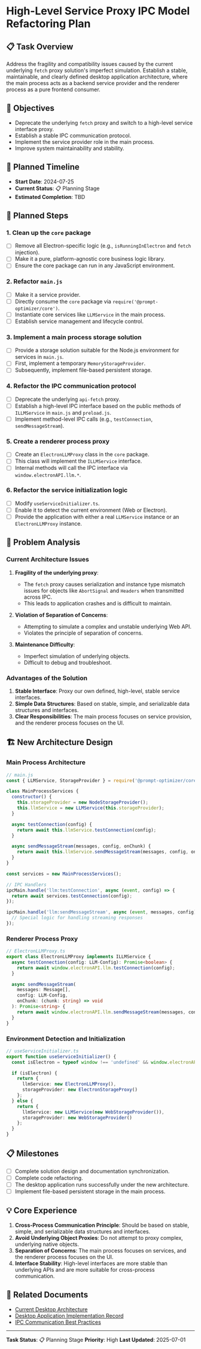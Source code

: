 # High-Level Service Proxy IPC Model Refactoring Plan

## 📋 Task Overview

Address the fragility and compatibility issues caused by the current underlying `fetch` proxy solution's imperfect simulation. Establish a stable, maintainable, and clearly defined desktop application architecture, where the main process acts as a backend service provider and the renderer process as a pure frontend consumer.

## 🎯 Objectives

- Deprecate the underlying `fetch` proxy and switch to a high-level service interface proxy.
- Establish a stable IPC communication protocol.
- Implement the service provider role in the main process.
- Improve system maintainability and stability.

## 📅 Planned Timeline

- **Start Date**: 2024-07-25
- **Current Status**: 📋 Planning Stage
- **Estimated Completion**: TBD

## 🔧 Planned Steps

### 1. Clean up the `core` package
- [ ] Remove all Electron-specific logic (e.g., `isRunningInElectron` and `fetch` injection).
- [ ] Make it a pure, platform-agnostic core business logic library.
- [ ] Ensure the core package can run in any JavaScript environment.

### 2. Refactor `main.js`
- [ ] Make it a service provider.
- [ ] Directly consume the `core` package via `require('@prompt-optimizer/core')`.
- [ ] Instantiate core services like `LLMService` in the main process.
- [ ] Establish service management and lifecycle control.

### 3. Implement a main process storage solution
- [ ] Provide a storage solution suitable for the Node.js environment for services in `main.js`.
- [ ] First, implement a temporary `MemoryStorageProvider`.
- [ ] Subsequently, implement file-based persistent storage.

### 4. Refactor the IPC communication protocol
- [ ] Deprecate the underlying `api-fetch` proxy.
- [ ] Establish a high-level IPC interface based on the public methods of `ILLMService` in `main.js` and `preload.js`.
- [ ] Implement method-level IPC calls (e.g., `testConnection`, `sendMessageStream`).

### 5. Create a renderer process proxy
- [ ] Create an `ElectronLLMProxy` class in the `core` package.
- [ ] This class will implement the `ILLMService` interface.
- [ ] Internal methods will call the IPC interface via `window.electronAPI.llm.*`.

### 6. Refactor the service initialization logic
- [ ] Modify `useServiceInitializer.ts`.
- [ ] Enable it to detect the current environment (Web or Electron).
- [ ] Provide the application with either a real `LLMService` instance or an `ElectronLLMProxy` instance.

## 🚨 Problem Analysis

### Current Architecture Issues
1. **Fragility of the underlying proxy**:
   - The `fetch` proxy causes serialization and instance type mismatch issues for objects like `AbortSignal` and `Headers` when transmitted across IPC.
   - This leads to application crashes and is difficult to maintain.

2. **Violation of Separation of Concerns**:
   - Attempting to simulate a complex and unstable underlying Web API.
   - Violates the principle of separation of concerns.

3. **Maintenance Difficulty**:
   - Imperfect simulation of underlying objects.
   - Difficult to debug and troubleshoot.

### Advantages of the Solution
1. **Stable Interface**: Proxy our own defined, high-level, stable service interfaces.
2. **Simple Data Structures**: Based on stable, simple, and serializable data structures and interfaces.
3. **Clear Responsibilities**: The main process focuses on service provision, and the renderer process focuses on the UI.

## 🏗️ New Architecture Design

### Main Process Architecture
```javascript
// main.js
const { LLMService, StorageProvider } = require('@prompt-optimizer/core');

class MainProcessServices {
  constructor() {
    this.storageProvider = new NodeStorageProvider();
    this.llmService = new LLMService(this.storageProvider);
  }

  async testConnection(config) {
    return await this.llmService.testConnection(config);
  }

  async sendMessageStream(messages, config, onChunk) {
    return await this.llmService.sendMessageStream(messages, config, onChunk);
  }
}

const services = new MainProcessServices();

// IPC Handlers
ipcMain.handle('llm:testConnection', async (event, config) => {
  return await services.testConnection(config);
});

ipcMain.handle('llm:sendMessageStream', async (event, messages, config) => {
  // Special logic for handling streaming responses
});
```

### Renderer Process Proxy
```typescript
// ElectronLLMProxy.ts
export class ElectronLLMProxy implements ILLMService {
  async testConnection(config: LLM-Config): Promise<boolean> {
    return await window.electronAPI.llm.testConnection(config);
  }

  async sendMessageStream(
    messages: Message[],
    config: LLM-Config,
    onChunk: (chunk: string) => void
  ): Promise<string> {
    return await window.electronAPI.llm.sendMessageStream(messages, config, onChunk);
  }
}
```

### Environment Detection and Initialization
```typescript
// useServiceInitializer.ts
export function useServiceInitializer() {
  const isElectron = typeof window !== 'undefined' && window.electronAPI;

  if (isElectron) {
    return {
      llmService: new ElectronLLMProxy(),
      storageProvider: new ElectronStorageProxy()
    };
  } else {
    return {
      llmService: new LLMService(new WebStorageProvider()),
      storageProvider: new WebStorageProvider()
    };
  }
}
```

## 📋 Milestones

- [ ] Complete solution design and documentation synchronization.
- [ ] Complete code refactoring.
- [ ] The desktop application runs successfully under the new architecture.
- [ ] Implement file-based persistent storage in the main process.

## 💡 Core Experience

1. **Cross-Process Communication Principle**: Should be based on stable, simple, and serializable data structures and interfaces.
2. **Avoid Underlying Object Proxies**: Do not attempt to proxy complex, underlying native objects.
3. **Separation of Concerns**: The main process focuses on services, and the renderer process focuses on the UI.
4. **Interface Stability**: High-level interfaces are more stable than underlying APIs and are more suitable for cross-process communication.

## 🔗 Related Documents

- [Current Desktop Architecture](./README.md)
- [Desktop Application Implementation Record](./desktop-implementation.md)
- [IPC Communication Best Practices](./ipc-best-practices.md)

---

**Task Status**: 📋 Planning Stage
**Priority**: High
**Last Updated**: 2025-07-01
